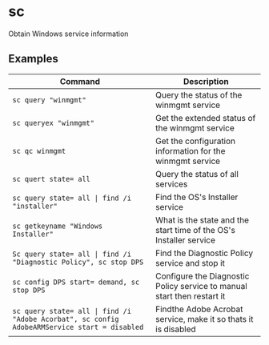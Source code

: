 # sc

 Obtain Windows service information

 ## Examples

| **Command** | **Description** |
|-------------|-----------------|
| `sc query "winmgmt"` | Query the status of the winmgmt service |
| `sc queryex "winmgmt"` | Get the extended status of the winmgmt service |
| `sc qc winmgmt` | Get the configuration information for the winmgmt service |
| `sc quert state= all` | Query the status of all services |
| `sc query state= all \| find /i "installer"` | Find the OS's Installer service |
| `sc getkeyname "Windows Installer"` | What is the state and the start time of the OS's Installer service |
| `Sc query state= all \| find /i "Diagnostic Policy", sc stop DPS` | Find the Diagnostic Policy service and stop it |
| `sc config DPS start= demand, sc stop DPS` | Configure the Diagnostic Policy service to manual start then restart it |
| `sc query state= all \| find /i "Adobe Acorbat", sc config AdobeARMService start = disabled` | Findthe Adobe Acrobat service, make it so thats it is disabled |